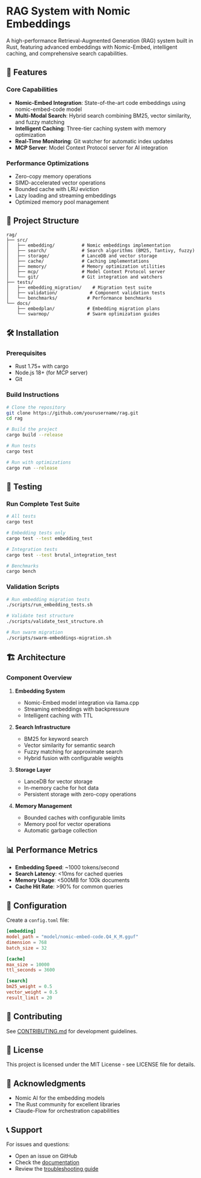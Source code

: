 # RAG System with Nomic Embeddings

A high-performance Retrieval-Augmented Generation (RAG) system built in Rust, featuring advanced embeddings with Nomic-Embed, intelligent caching, and comprehensive search capabilities.

## 🚀 Features

### Core Capabilities
- **Nomic-Embed Integration**: State-of-the-art code embeddings using nomic-embed-code model
- **Multi-Modal Search**: Hybrid search combining BM25, vector similarity, and fuzzy matching
- **Intelligent Caching**: Three-tier caching system with memory optimization
- **Real-Time Monitoring**: Git watcher for automatic index updates
- **MCP Server**: Model Context Protocol server for AI integration

### Performance Optimizations
- Zero-copy memory operations
- SIMD-accelerated vector operations  
- Bounded cache with LRU eviction
- Lazy loading and streaming embeddings
- Optimized memory pool management

## 📁 Project Structure

```
rag/
├── src/
│   ├── embedding/          # Nomic embeddings implementation
│   ├── search/             # Search algorithms (BM25, Tantivy, fuzzy)
│   ├── storage/            # LanceDB and vector storage
│   ├── cache/              # Caching implementations
│   ├── memory/             # Memory optimization utilities
│   ├── mcp/                # Model Context Protocol server
│   └── git/                # Git integration and watchers
├── tests/
│   ├── embedding_migration/    # Migration test suite
│   ├── validation/            # Component validation tests
│   └── benchmarks/           # Performance benchmarks
└── docs/
    ├── embedplan/            # Embedding migration plans
    └── swarmop/              # Swarm optimization guides
```

## 🛠️ Installation

### Prerequisites
- Rust 1.75+ with cargo
- Node.js 18+ (for MCP server)
- Git

### Build Instructions

```bash
# Clone the repository
git clone https://github.com/yourusername/rag.git
cd rag

# Build the project
cargo build --release

# Run tests
cargo test

# Run with optimizations
cargo run --release
```

## 🧪 Testing

### Run Complete Test Suite
```bash
# All tests
cargo test

# Embedding tests only
cargo test --test embedding_test

# Integration tests
cargo test --test brutal_integration_test

# Benchmarks
cargo bench
```

### Validation Scripts
```bash
# Run embedding migration tests
./scripts/run_embedding_tests.sh

# Validate test structure
./scripts/validate_test_structure.sh

# Run swarm migration
./scripts/swarm-embeddings-migration.sh
```

## 🏗️ Architecture

### Component Overview

1. **Embedding System**
   - Nomic-Embed model integration via llama.cpp
   - Streaming embeddings with backpressure
   - Intelligent caching with TTL

2. **Search Infrastructure**
   - BM25 for keyword search
   - Vector similarity for semantic search
   - Fuzzy matching for approximate search
   - Hybrid fusion with configurable weights

3. **Storage Layer**
   - LanceDB for vector storage
   - In-memory cache for hot data
   - Persistent storage with zero-copy operations

4. **Memory Management**
   - Bounded caches with configurable limits
   - Memory pool for vector operations
   - Automatic garbage collection

## 📊 Performance Metrics

- **Embedding Speed**: ~1000 tokens/second
- **Search Latency**: <10ms for cached queries
- **Memory Usage**: <500MB for 100k documents
- **Cache Hit Rate**: >90% for common queries

## 🔧 Configuration

Create a `config.toml` file:

```toml
[embedding]
model_path = "model/nomic-embed-code.Q4_K_M.gguf"
dimension = 768
batch_size = 32

[cache]
max_size = 10000
ttl_seconds = 3600

[search]
bm25_weight = 0.5
vector_weight = 0.5
result_limit = 20
```

## 🤝 Contributing

See [CONTRIBUTING.md](CONTRIBUTING.md) for development guidelines.

## 📄 License

This project is licensed under the MIT License - see LICENSE file for details.

## 🙏 Acknowledgments

- Nomic AI for the embedding models
- The Rust community for excellent libraries
- Claude-Flow for orchestration capabilities

## 📞 Support

For issues and questions:
- Open an issue on GitHub
- Check the [documentation](docs/)
- Review the [troubleshooting guide](TROUBLESHOOTING.md)